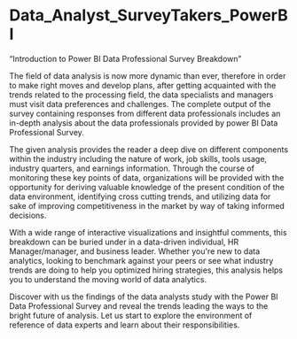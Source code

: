 # Data_Analyst_SurveyTakers_PowerBI
“Introduction to Power BI Data Professional Survey Breakdown”


The field of data analysis is now more dynamic than ever, therefore in order to make right moves and develop plans, after getting acquainted with the trends related to the processing field, the data specialists and managers must visit data preferences and challenges. The complete output of the survey containing responses from different data professionals includes an in-depth analysis about the data professionals provided by power BI Data Professional Survey.


The given analysis provides the reader a deep dive on different components within the industry including the nature of work, job skills, tools usage, industry quarters, and earnings information. Through the course of monitoring these key points of data, organizations will be provided with the opportunity for deriving valuable knowledge of the present condition of the data environment, identifying cross cutting trends, and utilizing data for sake of improving competitiveness in the market by way of taking informed decisions.


With a wide range of interactive visualizations and insightful comments, this breakdown can be buried under in a data-driven individual, HR Manager/manager, and business leader. Whether you're new to data analytics, looking to benchmark against your peers or see what industry trends are doing to help you optimized hiring strategies, this analysis helps you to understand the moving world of data analytics.


Discover with us the findings of the data analysts study with the Power BI Data Professional Survey and reveal the trends leading the ways to the bright future of analysis. Let us start to explore the environment of reference of data experts and learn about their responsibilities.

